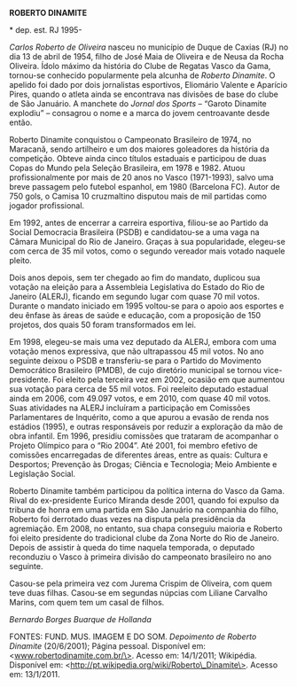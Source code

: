 **ROBERTO DINAMITE**

\* dep. est. RJ 1995-

*Carlos Roberto de Oliveira* nasceu no município de Duque de Caxias (RJ)
no dia 13 de abril de 1954, filho de José Maia de Oliveira e de Neusa da
Rocha Oliveira. Ídolo máximo da história do Clube de Regatas Vasco da
Gama, tornou-se conhecido popularmente pela alcunha de *Roberto
Dinamite*. O apelido foi dado por dois jornalistas esportivos, Eliomário
Valente e Aparício Pires, quando o atleta ainda se encontrava nas
divisões de base do clube de São Januário. A manchete do *Jornal dos
Sports* – “Garoto Dinamite explodiu” – consagrou o nome e a marca do
jovem centroavante desde então.

Roberto Dinamite conquistou o Campeonato Brasileiro de 1974, no
Maracanã, sendo artilheiro e um dos maiores goleadores da história da
competição. Obteve ainda cinco títulos estaduais e participou de duas
Copas do Mundo pela Seleção Brasileira, em 1978 e 1982. Atuou
profissionalmente por mais de 20 anos no Vasco (1971-1993), salvo uma
breve passagem pelo futebol espanhol, em 1980 (Barcelona FC). Autor de
750 gols, o Camisa 10 cruzmaltino disputou mais de mil partidas como
jogador profissional.

Em 1992, antes de encerrar a carreira esportiva, filiou-se ao Partido da
Social Democracia Brasileira (PSDB) e candidatou-se a uma vaga na Câmara
Municipal do Rio de Janeiro. Graças à sua popularidade, elegeu-se com
cerca de 35 mil votos, como o segundo vereador mais votado naquele
pleito.

Dois anos depois, sem ter chegado ao fim do mandato, duplicou sua
votação na eleição para a Assembleia Legislativa do Estado do Rio de
Janeiro (ALERJ), ficando em segundo lugar com quase 70 mil votos.
Durante o mandato iniciado em 1995 voltou-se para o apoio aos esportes e
deu ênfase às áreas de saúde e educação, com a proposição de 150
projetos, dos quais 50 foram transformados em lei.

Em 1998, elegeu-se mais uma vez deputado da ALERJ, embora com uma
votação menos expressiva, que não ultrapassou 45 mil votos. No ano
seguinte deixou o PSDB e transferiu-se para o Partido do Movimento
Democrático Brasileiro (PMDB), de cujo diretório municipal se tornou
vice-presidente. Foi eleito pela terceira vez em 2002, ocasião em que
aumentou sua votação para cerca de 55 mil votos. Foi reeleito deputado
estadual ainda em 2006, com 49.097 votos, e em 2010, com quase 40 mil
votos. Suas atividades na ALERJ incluíram a participação em Comissões
Parlamentares de Inquérito, como a que apurou a evasão de renda nos
estádios (1995), e outras responsáveis por reduzir a exploração da mão
de obra infantil. Em 1996, presidiu comissões que trataram de acompanhar
o Projeto Olímpico para o “Rio 2004”. Até 2001, foi membro efetivo de
comissões encarregadas de diferentes áreas, entre as quais: Cultura e
Desportos; Prevenção às Drogas; Ciência e Tecnologia; Meio Ambiente e
Legislação Social.

Roberto Dinamite também participou da política interna do Vasco da Gama.
Rival do ex-presidente Eurico Miranda desde 2001, quando foi expulso da
tribuna de honra em uma partida em São Januário na companhia do filho,
Roberto foi derrotado duas vezes na disputa pela presidência da
agremiação. Em 2008, no entanto, sua chapa conseguiu maioria e Roberto
foi eleito presidente do tradicional clube da Zona Norte do Rio de
Janeiro. Depois de assistir à queda do time naquela temporada, o
deputado reconduziu o Vasco à primeira divisão do campeonato brasileiro
no ano seguinte.

Casou-se pela primeira vez com Jurema Crispim de Oliveira, com quem teve
duas filhas. Casou-se em segundas núpcias com Liliane Carvalho Marins,
com quem tem um casal de filhos.

*Bernardo Borges Buarque de Hollanda*

FONTES: FUND. MUS. IMAGEM E DO SOM. *Depoimento de Roberto Dinamite*
(20/6/2001); Página pessoal. Disponível em:
\<www.robertodinamite.com.br/\>. Acesso em: 14/1/2011; Wikipédia.
Disponível em: \<http://pt.wikipedia.org/wiki/Roberto\_Dinamite\>.
Acesso em: 13/1/2011.
